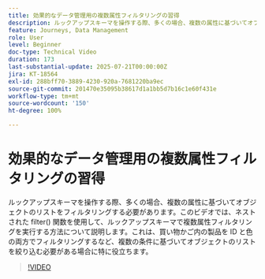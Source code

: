 ```yaml
---
title: 効果的なデータ管理用の複数属性フィルタリングの習得
description: ルックアップスキーマを操作する際、多くの場合、複数の属性に基づいてオブジェクトのリストをフィルタリングする必要があります。このビデオでは、ネストされた filter() 関数を使用して、ルックアップスキーマで複数属性フィルタリングを実行する方法について説明します。これは、買い物かご内の製品を ID と色の両方でフィルタリングするなど、複数の条件に基づいてオブジェクトのリストを絞り込む必要がある場合に特に役立ちます。
feature: Journeys, Data Management
role: User
level: Beginner
doc-type: Technical Video
duration: 173
last-substantial-update: 2025-07-21T00:00:00Z
jira: KT-18564
exl-id: 288bff70-3889-4230-920a-7681220ba9ec
source-git-commit: 201470e35095b38617d1a1bb5d7b16c1e60f431e
workflow-type: tm+mt
source-wordcount: '150'
ht-degree: 100%

---
```


# 効果的なデータ管理用の複数属性フィルタリングの習得

ルックアップスキーマを操作する際、多くの場合、複数の属性に基づいてオブジェクトのリストをフィルタリングする必要があります。このビデオでは、ネストされた filter() 関数を使用して、ルックアップスキーマで複数属性フィルタリングを実行する方法について説明します。これは、買い物かご内の製品を ID と色の両方でフィルタリングするなど、複数の条件に基づいてオブジェクトのリストを絞り込む必要がある場合に特に役立ちます。

>[!VIDEO](https://video.tv.adobe.com/v/3469312/?learn=on&enablevpops)
